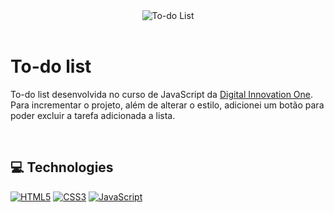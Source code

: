 <div align="center">
    <img alt="To-do List" src="">
</div>
<br>

# To-do list
To-do list desenvolvida no curso de JavaScript da [Digital Innovation One](https://www.dio.me/).
 Para incrementar o projeto, além de alterar o estilo, adicionei um botão para poder excluir a tarefa adicionada a lista.

<br>

## 💻 Technologies
[![HTML5](https://img.shields.io/badge/HTML5-000?style=for-the-badge&logo=html5&logoColor=E34F26)](https://developer.mozilla.org/pt-BR/docs/Web/HTML)
[![CSS3](https://img.shields.io/badge/CSS3-000?style=for-the-badge&logo=css3&logoColor=00BFFF)](https://developer.mozilla.org/pt-BR/docs/Web/CSS)
[![JavaScript](https://img.shields.io/badge/JavaScript-000?style=for-the-badge&logo=javascript&logoColor=F7DF1E)](https://developer.mozilla.org/pt-BR/docs/Web/JavaScript)